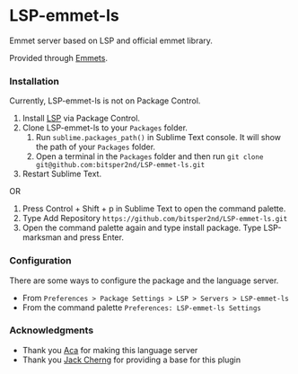 # LSP-emmet-ls

Emmet server based on LSP and official emmet library.

Provided through [Emmets](https://github.com/pedro757/emmet).

### Installation

Currently, LSP-emmet-ls is not on Package Control.

1. Install [LSP](https://packagecontrol.io/packages/LSP) via Package Control.
1. Clone LSP-emmet-ls to your `Packages` folder.
    1. Run `sublime.packages_path()` in Sublime Text console. It will show the path of your `Packages` folder.
    1. Open a terminal in the `Packages` folder and then run `git clone git@github.com:bitsper2nd/LSP-emmet-ls.git`
1. Restart Sublime Text.

OR

1. Press Control + Shift + p in Sublime Text to open the command palette.
1. Type Add Repository `https://github.com/bitsper2nd/LSP-emmet-ls.git`
1. Open the command palette again and type install package. Type LSP-marksman and press Enter.


### Configuration

There are some ways to configure the package and the language server.

- From `Preferences > Package Settings > LSP > Servers > LSP-emmet-ls`
- From the command palette `Preferences: LSP-emmet-ls Settings`

### Acknowledgments
- Thank you [Aca](https://github.com/aca/emmet-ls) for making this language server
- Thank you [Jack Cherng](https://github.com/jfcherng) for providing a base for this plugin
